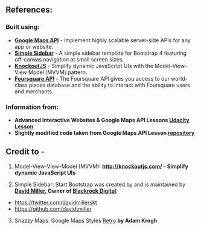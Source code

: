 ## References:
### Built using:
  * **[Google Maps API](https://developers.google.com/maps/)** - Implement highly scalable server-side APIs for any app or website.
  * **[Simple Sidebar](https://startbootstrap.com/template-overviews/simple-sidebar/)** - A simple sidebar template for Bootstrap 4 featuring off-canvas navigation at small screen sizes.
  * **[KnockoutJS](http://learn.knockoutjs.com/#/?tutorial=intro)** - Simplify dynamic JavaScript UIs with the Model-View-View Model (MVVM) pattern.
  * **[Foursquare API](https://developer.foursquare.com/)** - The Foursquare API gives you access to our world-class places database and the ability to interact with Foursquare users and merchants.
### Information from:
  * **Advanced Interactive Websites & Google Maps API Lessons [Udacity Lesson](http://udacity.com)**
  * **Slightly modified code taken from Google Maps API Lesson [repository](https://github.com/udacity/ud864)**


## Credit to -

1. Model-View-View-Model (MVVM): **http://knockoutjs.com/ - Simplify dynamic JavaScript UIs**

2. Simple Sidebar:
  Start Bootstrap was created by and is maintained by **[David Miller](http://davidmiller.io/), Owner of [Blackrock Digital](http://blackrockdigital.io/)**.
  * https://twitter.com/davidmillerskt
  * https://github.com/davidtmiller

3. Snazzy Maps: Google Maps Styles
  [Retro](https://snazzymaps.com/style/18/retro) **by Adam Krogh**